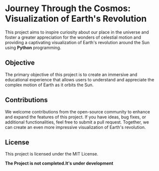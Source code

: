 # Journey Through the Cosmos: Visualization of Earth's Revolution #

This project aims to inspire curiosity about our place in the universe and
foster a greater appreciation for the wonders of celestial motion and 
providing a captivating visualization of Earth's revolution around the Sun using **Python** programming.

## Objective ##

The primary objective of this project is to create an immersive and educational experience that allows users to understand and appreciate the complex motion of Earth as it orbits the Sun. 



## Contributions ##

We welcome contributions from the open-source community to enhance and expand the features of this project. If you have ideas, bug fixes, or additional functionalities, feel free to submit a pull request. Together, we can create an even more impressive visualization of Earth's revolution.


## License ##

This project is licensed under the MIT License. 



**The Project is not completed.It's under development**
